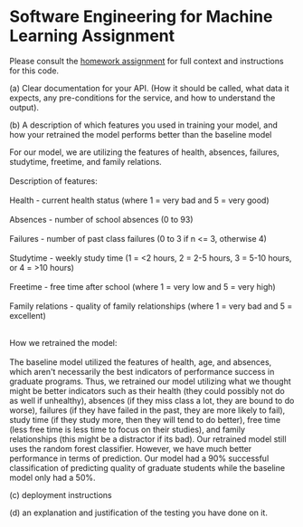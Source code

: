 # Software Engineering for Machine Learning Assignment

Please consult the [homework assignment](https://cmu-313.github.io//assignments/hw4) for full context and instructions for this code.  

(a) Clear documentation for your API. (How it should be called, what data it expects, any pre-conditions for the service, and how to understand the output).



(b) A description of which features you used in training your model, and how your retrained the model performs better than the baseline model

For our model, we are utilizing the features of health, absences, failures, studytime, freetime, and family relations. 
<br></br>
Description of features:
<br></br>
Health - current health status (where 1 = very bad and 5 = very good)
<br></br>
Absences - number of school absences (0 to 93)
<br></br>
Failures - number of past class failures (0 to 3 if n <= 3, otherwise 4)
<br></br>
Studytime - weekly study time (1 = <2 hours, 2 = 2-5 hours, 3 = 5-10 hours, or 4 = >10 hours)
<br></br>
Freetime - free time after school (where 1 = very low and 5 = very high)
<br></br>
Family relations - quality of family relationships (where 1 = very bad and 5 = excellent)
<br></br>

How we retrained the model:
<br></br>
The baseline model utilized the features of health, age, and absences, which aren't necessarily the best indicators of performance success in graduate programs. Thus, we retrained our model utilizing what we thought might be better indicators such as their health (they could possibly not do as well if unhealthy), absences (if they miss class a lot, they are bound to do worse), failures (if they have failed in the past, they are more likely to fail), study time (if they study more, then they will tend to do better), free time (less free time is less time to focus on their studies), and family relationships (this might be a distractor if its bad). Our retrained model still uses the random forest classifier. However, we have much better performance in terms of prediction. Our model had a 90% successful classification of predicting quality of graduate students while the baseline model only had a 50%. 

(c) deployment instructions

(d) an explanation and justification of the testing you have done on it.
